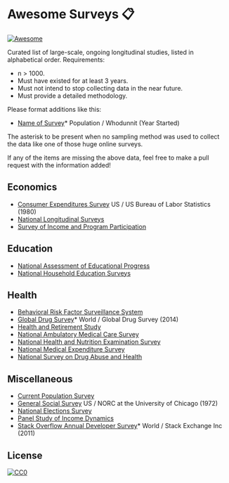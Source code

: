 # Awesome Surveys 📋

[![Awesome](https://awesome.re/badge.svg)](https://awesome.re)

Curated list of large-scale, ongoing longitudinal studies, listed in alphabetical order. Requirements:

 - n > 1000.
 - Must have existed for at least 3 years.
 - Must not intend to stop collecting data in the near future.
 - Must provide a detailed methodology.

Please format additions like this:

 - [Name of Survey](#)* Population / Whodunnit (Year Started)

The asterisk to be present when no sampling method was used to collect the data like one of those huge online surveys.

If any of the items are missing the above data, feel free to make a pull request with the information added!

## Economics

- [Consumer Expenditures Survey](https://www.bls.gov/cex/csxovr.htm) US / US Bureau of Labor Statistics (1980)
- [National Longitudinal Surveys](https://www.bls.gov/nls/)
- [Survey of Income and Program Participation](https://www.census.gov/sipp/)

## Education

 - [National Assessment of Educational Progress](https://nces.ed.gov/nationsreportcard/)
 - [National Household Education Surveys](https://nces.ed.gov/nhes/index.asp)

## Health

- [Behavioral Risk Factor Surveillance System](https://www.cdc.gov/brfss/index.html)
- [Global Drug Survey](https://www.globaldrugsurvey.com/)* World / Global Drug Survey (2014)
- [Health and Retirement Study](http://hrsonline.isr.umich.edu/)
- [National Ambulatory Medical Care Survey](https://www.cdc.gov/nchs/ahcd/index.htm)
- [National Health and Nutrition Examination Survey](https://www.cdc.gov/nchs/nhanes/index.htm)
- [National Medical Expenditure Survey](https://meps.ahrq.gov/mepsweb/)
- [National Survey on Drug Abuse and Health](https://nsduhweb.rti.org/respweb/homepage.cfm)

## Miscellaneous

- [Current Population Survey](https://www.census.gov/programs-surveys/cps.html)
- [General Social Survey](http://gss.norc.org/) US / NORC at the University of Chicago (1972)
- [National Elections Survey](http://www.electionstudies.org/)
- [Panel Study of Income Dynamics](https://psidonline.isr.umich.edu/)
- [Stack Overflow Annual Developer Survey](https://insights.stackoverflow.com/survey)* World / Stack Exchange Inc (2011)

## License

[![CC0](http://mirrors.creativecommons.org/presskit/buttons/88x31/svg/cc-zero.svg)](https://creativecommons.org/publicdomain/zero/1.0/)

